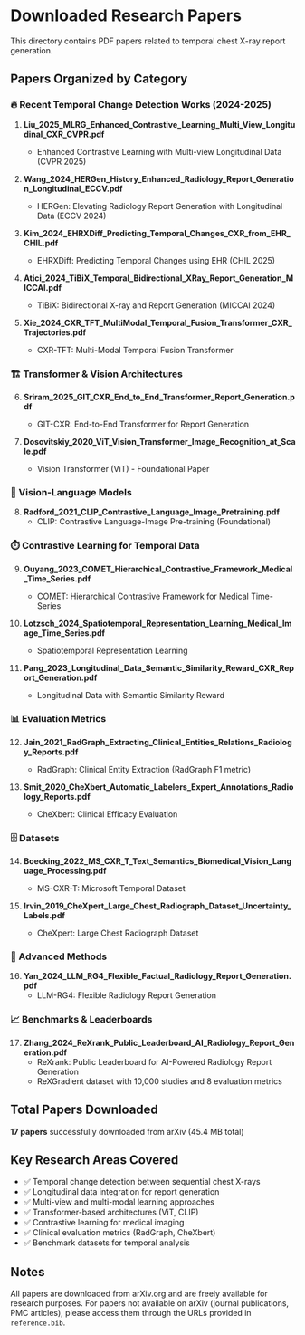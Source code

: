 # Downloaded Research Papers

This directory contains PDF papers related to temporal chest X-ray report generation.

## Papers Organized by Category

### 🔥 Recent Temporal Change Detection Works (2024-2025)

1. **Liu_2025_MLRG_Enhanced_Contrastive_Learning_Multi_View_Longitudinal_CXR_CVPR.pdf**
   - Enhanced Contrastive Learning with Multi-view Longitudinal Data (CVPR 2025)

2. **Wang_2024_HERGen_History_Enhanced_Radiology_Report_Generation_Longitudinal_ECCV.pdf**
   - HERGen: Elevating Radiology Report Generation with Longitudinal Data (ECCV 2024)

3. **Kim_2024_EHRXDiff_Predicting_Temporal_Changes_CXR_from_EHR_CHIL.pdf**
   - EHRXDiff: Predicting Temporal Changes using EHR (CHIL 2025)

4. **Atici_2024_TiBiX_Temporal_Bidirectional_XRay_Report_Generation_MICCAI.pdf**
   - TiBiX: Bidirectional X-ray and Report Generation (MICCAI 2024)

5. **Xie_2024_CXR_TFT_MultiModal_Temporal_Fusion_Transformer_CXR_Trajectories.pdf**
   - CXR-TFT: Multi-Modal Temporal Fusion Transformer

### 🏗️ Transformer & Vision Architectures

6. **Sriram_2025_GIT_CXR_End_to_End_Transformer_Report_Generation.pdf**
   - GIT-CXR: End-to-End Transformer for Report Generation

7. **Dosovitskiy_2020_ViT_Vision_Transformer_Image_Recognition_at_Scale.pdf**
   - Vision Transformer (ViT) - Foundational Paper

### 🔗 Vision-Language Models

8. **Radford_2021_CLIP_Contrastive_Language_Image_Pretraining.pdf**
   - CLIP: Contrastive Language-Image Pre-training (Foundational)

### ⏱️ Contrastive Learning for Temporal Data

9. **Ouyang_2023_COMET_Hierarchical_Contrastive_Framework_Medical_Time_Series.pdf**
   - COMET: Hierarchical Contrastive Framework for Medical Time-Series

10. **Lotzsch_2024_Spatiotemporal_Representation_Learning_Medical_Image_Time_Series.pdf**
    - Spatiotemporal Representation Learning

11. **Pang_2023_Longitudinal_Data_Semantic_Similarity_Reward_CXR_Report_Generation.pdf**
    - Longitudinal Data with Semantic Similarity Reward

### 📊 Evaluation Metrics

12. **Jain_2021_RadGraph_Extracting_Clinical_Entities_Relations_Radiology_Reports.pdf**
    - RadGraph: Clinical Entity Extraction (RadGraph F1 metric)

13. **Smit_2020_CheXbert_Automatic_Labelers_Expert_Annotations_Radiology_Reports.pdf**
    - CheXbert: Clinical Efficacy Evaluation

### 🗄️ Datasets

14. **Boecking_2022_MS_CXR_T_Text_Semantics_Biomedical_Vision_Language_Processing.pdf**
    - MS-CXR-T: Microsoft Temporal Dataset

15. **Irvin_2019_CheXpert_Large_Chest_Radiograph_Dataset_Uncertainty_Labels.pdf**
    - CheXpert: Large Chest Radiograph Dataset

### 🤖 Advanced Methods

16. **Yan_2024_LLM_RG4_Flexible_Factual_Radiology_Report_Generation.pdf**
    - LLM-RG4: Flexible Radiology Report Generation

### 📈 Benchmarks & Leaderboards

17. **Zhang_2024_ReXrank_Public_Leaderboard_AI_Radiology_Report_Generation.pdf**
    - ReXrank: Public Leaderboard for AI-Powered Radiology Report Generation
    - ReXGradient dataset with 10,000 studies and 8 evaluation metrics

## Total Papers Downloaded

**17 papers** successfully downloaded from arXiv (45.4 MB total)

## Key Research Areas Covered

- ✅ Temporal change detection between sequential chest X-rays
- ✅ Longitudinal data integration for report generation
- ✅ Multi-view and multi-modal learning approaches
- ✅ Transformer-based architectures (ViT, CLIP)
- ✅ Contrastive learning for medical imaging
- ✅ Clinical evaluation metrics (RadGraph, CheXbert)
- ✅ Benchmark datasets for temporal analysis

## Notes

All papers are downloaded from arXiv.org and are freely available for research purposes. For papers not available on arXiv (journal publications, PMC articles), please access them through the URLs provided in `reference.bib`.